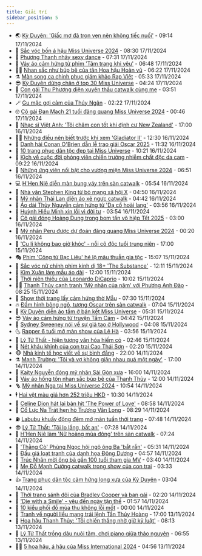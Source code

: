 ```yaml
---
title: Giải trí
sidebar_position: 5
---
```


<!-- vnexpress-giai-tri:START -->
- 🌏 [Kỳ Duyên: &#39;Giấc mơ đã trọn vẹn nên không tiếc nuối&#39;](https://vnexpress.net/ky-duyen-giac-mo-da-tron-ven-nen-khong-tiec-nuoi-4817059.html) - 09:14 17/11/2024
- 💫 [Sắc vóc bốn á hậu Miss Universe 2024](https://vnexpress.net/sac-voc-bon-a-hau-miss-universe-2024-4817055.html) - 08:30 17/11/2024
- 🌮 [Phương Thanh nhảy sexy dance](https://vnexpress.net/phuong-thanh-nhay-sexy-dance-4816937.html) - 07:31 17/11/2024
- 🧠 [Váy áo cảm hứng từ phim &#39;Tâm trạng khi yêu&#39;](https://vnexpress.net/vay-ao-cam-hung-tu-phim-tam-trang-khi-yeu-4817028.html) - 06:48 17/11/2024
- 👨‍🏫 [Nhan sắc như búp bê của tân Hoa hậu Hoàn vũ](https://vnexpress.net/nhan-sac-nhu-bup-be-cua-tan-hoa-hau-hoan-vu-4817043.html) - 06:22 17/11/2024
- ⚗️ [Màn song ca chinh phục giám khảo Rap Việt](https://vnexpress.net/man-song-ca-chinh-phuc-giam-khao-rap-viet-4816982.html) - 05:33 17/11/2024
- 😎 [Kỳ Duyên dừng chân ở top 30 Miss Universe](https://vnexpress.net/ky-duyen-dung-chan-o-top-30-miss-universe-4816936.html) - 04:24 17/11/2024
- 🫣 [Con gái Thu Phương diện xuyên thấu catwalk cùng mẹ](https://vnexpress.net/con-gai-thu-phuong-dien-xuyen-thau-catwalk-cung-me-4816980.html) - 03:51 17/11/2024
- 🪄 [Gu mặc gợi cảm của Thúy Ngân](https://vnexpress.net/gu-mac-goi-cam-cua-thuy-ngan-4816789.html) - 02:22 17/11/2024
- 🤓 [Cô gái Đan Mạch 21 tuổi đăng quang Miss Universe 2024](https://vnexpress.net/co-gai-dan-mach-21-tuoi-dang-quang-miss-universe-2024-4816891-tong-thuat.html) - 00:46 17/11/2024
- 🫶 [Nhạc sĩ Việt Anh: &#39;Tôi chăm con tốt khi định cư New Zealand&#39;](https://vnexpress.net/nhac-si-viet-anh-toi-cham-con-tot-khi-dinh-cu-new-zealand-4814781.html) - 17:00 16/11/2024
- 🧑‍🏫 [Những điều nên biết trước khi xem &#39;Gladiator II&#39;](https://vnexpress.net/nhung-dieu-nen-biet-truoc-khi-xem-gladiator-ii-4816342.html) - 12:30 16/11/2024
- 🦄 [Danh hài Conan O&#39;Brien dẫn lễ trao giải Oscar 2025](https://vnexpress.net/danh-hai-conan-o-brien-dan-le-trao-giai-oscar-2025-4816787.html) - 11:32 16/11/2024
- 💫 [10 trang phục dân tộc đẹp tại Miss Universe](https://vnexpress.net/10-trang-phuc-dan-toc-dep-tai-miss-universe-4816851.html) - 10:21 16/11/2024
- 🎊 [Kịch về cuộc đời phóng viên chiến trường nhiễm chất độc da cam](https://vnexpress.net/kich-ve-cuoc-doi-phong-vien-chien-truong-nhiem-chat-doc-da-cam-4816796.html) - 09:22 16/11/2024
- 👹 [Những ứng viên nổi bật cho vương miện Miss Universe 2024](https://vnexpress.net/nhung-ung-vien-noi-bat-cho-vuong-mien-miss-universe-2024-4816769.html) - 06:51 16/11/2024
- 💻 [H&#39;Hen Niê diễn màn bung váy trên sàn catwalk](https://vnexpress.net/h-hen-nie-dien-man-bung-vay-tren-san-catwalk-4816792.html) - 05:54 16/11/2024
- 🤡 [Nhà văn Stephen King từ bỏ mạng xã hội X](https://vnexpress.net/nha-van-stephen-king-tu-bo-mang-xa-hoi-x-4816730.html) - 04:50 16/11/2024
- 🥰 [Mỹ nhân Thái Lan diện áo xẻ ngực catwalk](https://vnexpress.net/my-nhan-thai-lan-dien-ao-xe-nguc-catwalk-4816773.html) - 04:42 16/11/2024
- 🚀 [Áo dài Thủy Nguyễn cảm hứng từ &#39;Dạ cổ hoài lang&#39;](https://vnexpress.net/ao-dai-thuy-nguyen-cam-hung-tu-da-co-hoai-lang-4816729.html) - 03:56 16/11/2024
- 📝 [Huỳnh Hiểu Minh xin lỗi vì đời tư](https://vnexpress.net/huynh-hieu-minh-xin-loi-vi-doi-tu-4816742.html) - 03:54 16/11/2024
- 🐲 [Cô gái đóng Hoàng Dung trong bom tấn võ hiệp Tết 2025](https://vnexpress.net/co-gai-dong-hoang-dung-trong-bom-tan-vo-hiep-tet-2025-4816512.html) - 03:00 16/11/2024
- 🎃 [Mỹ nhân Peru được dự đoán đăng quang Miss Universe 2024](https://vnexpress.net/my-nhan-peru-duoc-du-doan-dang-quang-miss-universe-2024-4816655.html) - 00:20 16/11/2024
- 🤠 [&#39;Cu li không bao giờ khóc&#39; - nỗi cô độc tuổi trung niên](https://vnexpress.net/giai-tri/phim/thu-vien-phim/cu-li-khong-bao-gio-khoc-750) - 17:00 15/11/2024
- 🎭 [Phim &#39;Công tử Bạc Liêu&#39; hé lộ mâu thuẫn gia tộc](https://vnexpress.net/phim-cong-tu-bac-lieu-he-lo-mau-thuan-gia-toc-4816622.html) - 15:07 15/11/2024
- 🧰 [Sắc vóc nữ chính phim kinh dị 18+ &#39;The Substance&#39;](https://vnexpress.net/sac-voc-nu-chinh-phim-kinh-di-18-the-substance-4814741.html) - 12:11 15/11/2024
- 🦍 [Kim Xuân làm mẫu áo dài](https://vnexpress.net/kim-xuan-lam-mau-ao-dai-4816536.html) - 12:00 15/11/2024
- 🌝 [Thời niên thiếu của Leonardo DiCaprio](https://vnexpress.net/thoi-nien-thieu-cua-leonardo-dicaprio-4814723.html) - 10:02 15/11/2024
- 🧑‍💻 [Thanh Thủy cạnh tranh &#39;Mỹ nhân của năm&#39; với Phương Anh Đào](https://vnexpress.net/thanh-thuy-canh-tranh-my-nhan-cua-nam-voi-phuong-anh-dao-4816321.html) - 08:25 15/11/2024
- 🥸 [Show thời trang lấy cảm hứng thờ Mẫu](https://vnexpress.net/show-thoi-trang-lay-cam-hung-tho-mau-4816422.html) - 07:30 15/11/2024
- 🔥 [Đầm hình bỏng ngô, tượng Oscar trên sàn catwalk](https://vnexpress.net/dam-hinh-bong-ngo-tuong-oscar-tren-san-catwalk-4816382.html) - 07:04 15/11/2024
- 🐎 [Kỳ Duyên diễn áo tắm ở bán kết Miss Universe](https://vnexpress.net/ky-duyen-dien-ao-tam-o-ban-ket-miss-universe-4816373.html) - 05:31 15/11/2024
- 😎 [Váy áo cảm hứng từ truyện Tấm Cám](https://vnexpress.net/vay-ao-cam-hung-tu-truyen-tam-cam-4816369.html) - 04:42 15/11/2024
- 🦄 [Sydney Sweeney nói về sự giả tạo ở Hollywood](https://vnexpress.net/sydney-sweeney-noi-ve-su-gia-tao-o-hollywood-4816248.html) - 04:08 15/11/2024
- 🌜 [Rapper 6 tuổi mở màn show của Lê Hà](https://vnexpress.net/rapper-6-tuoi-mo-man-show-cua-le-ha-4816364.html) - 03:56 15/11/2024
- 🚦 [Lý Tử Thất - hiện tượng văn hóa hiếm có](https://vnexpress.net/ly-tu-that-hien-tuong-van-hoa-hiem-co-4815665.html) - 02:46 15/11/2024
- 🧐 [Nét kháu khỉnh của con trai Cao Thái Sơn](https://vnexpress.net/net-khau-khinh-cua-con-trai-cao-thai-son-4815864.html) - 02:20 15/11/2024
- 🐵 [Nhà kinh tế học viết về sự bình đẳng](https://vnexpress.net/nha-kinh-te-hoc-viet-ve-su-binh-dang-4816159.html) - 22:00 14/11/2024
- ⚗️ [Mạnh Trường: &#39;Tôi và vợ không giận nhau quá một ngày&#39;](https://vnexpress.net/manh-truong-toi-va-vo-khong-gian-nhau-qua-mot-ngay-4815370.html) - 17:00 14/11/2024
- 👺 [Kaity Nguyễn đóng mỹ nhân Sài Gòn xưa](https://vnexpress.net/kaity-nguyen-dong-my-nhan-sai-gon-xua-4816186.html) - 16:00 14/11/2024
- 🌊 [Váy áo hồng tôn nhan sắc búp bê của Thanh Thủy](https://vnexpress.net/vay-ao-hong-ton-nhan-sac-bup-be-cua-thanh-thuy-4816056.html) - 12:00 14/11/2024
- 🪜 [Mỹ nhân Nga tại Miss Universe 2024](https://vnexpress.net/my-nhan-nga-tai-miss-universe-2024-4815148.html) - 10:54 14/11/2024
- 🕴 [Hai vệt màu giá hơn 252 triệu HKD](https://vnexpress.net/hai-vet-mau-gia-hon-252-trieu-hkd-4816114.html) - 10:30 14/11/2024
- 💃 [Celine Dion hát lại bản hit &#39;The Power of Love&#39;](https://vnexpress.net/celine-dion-hat-lai-ban-hit-the-power-of-love-4816038.html) - 08:58 14/11/2024
- 🦄 [Cổ Lực Na Trát hẹn hò Trương Vân Long](https://vnexpress.net/co-luc-na-trat-hen-ho-truong-van-long-4816044.html) - 08:29 14/11/2024
- ⛽️ [Labubu khuấy động đêm mở màn tuần thời trang](https://vnexpress.net/labubu-khuay-dong-dem-mo-man-tuan-thoi-trang-4815977.html) - 07:48 14/11/2024
- 😎 [Lý Tử Thất: &#39;Tôi lo lắng, bất an&#39;](https://vnexpress.net/ly-tu-that-toi-lo-lang-bat-an-4815990.html) - 07:28 14/11/2024
- 🌊 [H&#39;Hen Niê làm &#39;Nữ hoàng mùa đông&#39; trên sàn catwalk](https://vnexpress.net/h-hen-nie-lam-nu-hoang-mua-dong-tren-san-catwalk-4815963.html) - 07:24 14/11/2024
- 🐲 [&#39;Thằng Cò&#39; Phùng Ngọc hội ngộ ông Ba &#39;bắt rắn&#39;](https://vnexpress.net/thang-co-phung-ngoc-hoi-ngo-ong-ba-bat-ran-4815907.html) - 05:31 14/11/2024
- 💂 [Đấu giá loạt tranh của danh họa Đông Dương](https://vnexpress.net/dau-gia-loat-tranh-cua-danh-hoa-dong-duong-4815691.html) - 04:57 14/11/2024
- 🙉 [Trúc Nhân mời ông bà gần 100 tuổi tham gia MV](https://vnexpress.net/truc-nhan-moi-ong-ba-gan-100-tuoi-tham-gia-mv-4815464.html) - 03:40 14/11/2024
- 💪 [Mẹ Đỗ Mạnh Cường catwalk trong show của con trai](https://vnexpress.net/me-do-manh-cuong-catwalk-trong-show-cua-con-trai-4815853.html) - 03:33 14/11/2024
- 👍 [Trang phục dân tộc cảm hứng lọng xưa của Kỳ Duyên](https://vnexpress.net/trang-phuc-dan-toc-cam-hung-long-xua-cua-ky-duyen-4815843.html) - 03:04 14/11/2024
- 💪 [Thời trang sánh đôi của Bradley Cooper và bạn gái](https://vnexpress.net/thoi-trang-sanh-doi-cua-bradley-cooper-va-ban-gai-4815463.html) - 02:20 14/11/2024
- 💄 [&#39;Die with a Smile&#39; - yêu đến ngày tận thế](https://vnexpress.net/die-with-a-smile-yeu-den-ngay-tan-the-4814632.html) - 01:57 14/11/2024
- 🦩 [10 kiểu phối đồ mùa thu không lỗi mốt](https://vnexpress.net/10-kieu-phoi-do-mua-thu-khong-loi-mot-4815253.html) - 00:00 14/11/2024
- 🥸 [Tranh về người liều mạng trái lệnh Tần Thủy Hoàng](https://vnexpress.net/tranh-ve-nguoi-lieu-mang-trai-lenh-tan-thuy-hoang-4815179.html) - 17:00 13/11/2024
- 🧰 [Hoa hậu Thanh Thủy: &#39;Tôi chiến thắng nhờ giữ kỷ luật&#39;](https://vnexpress.net/hoa-hau-thanh-thuy-toi-chien-thang-nho-giu-ky-luat-4815564.html) - 08:13 13/11/2024
- 💼 [Lý Tử Thất trồng dâu nuôi tằm, chơi piano giữa thảo nguyên](https://vnexpress.net/ly-tu-that-trong-dau-nuoi-tam-choi-piano-giua-thao-nguyen-4815558.html) - 06:55 13/11/2024
- 🧑‍💻 [5 hoa hậu, á hậu của Miss International 2024](https://vnexpress.net/5-hoa-hau-a-hau-cua-miss-international-2024-4815428.html) - 04:56 13/11/2024<!-- vnexpress-giai-tri:END -->
